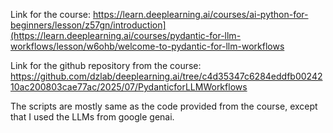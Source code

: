 Link for the course:
https://learn.deeplearning.ai/courses/ai-python-for-beginners/lesson/z57gn/introduction](https://learn.deeplearning.ai/courses/pydantic-for-llm-workflows/lesson/w6ohb/welcome-to-pydantic-for-llm-workflows

Link for the github repository from the course:
https://github.com/dzlab/deeplearning.ai/tree/c4d35347c6284eddfb0024210ac200803cae77ac/2025/07/PydanticforLLMWorkflows

The scripts are mostly same as the code provided from the course, except that I used the LLMs from google genai.
